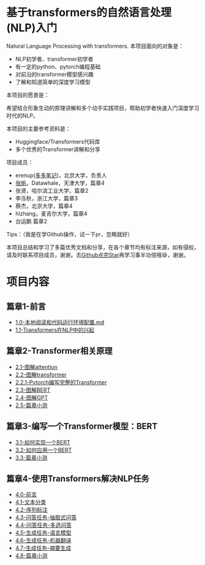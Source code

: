# 基于transformers的自然语言处理(NLP)入门
Natural Language Processing with transformers.
本项目面向的对象是：
- NLP初学者、transformer初学者
- 有一定的python、pytorch编程基础
- 对前沿的transformer模型感兴趣
- 了解和知道简单的深度学习模型

本项目的愿景是：

希望结合形象生动的原理讲解和多个动手实践项目，帮助初学者快速入门深度学习时代的NLP。

本项目的主要参考资料是：
- Huggingface/Transformers代码库
- 多个优秀的Transformer讲解和分享

项目成员：
- erenup([多多笔记](https://www.zhihu.com/people/nai-ping-46-76))，北京大学，负责人
- [张帆](https://github.com/zhangfanTJU)，Datawhale，天津大学，篇章4
- 张贤，哈尔滨工业大学，篇章2
- 李泺秋，浙江大学，篇章3
- 蔡杰，北京大学，篇章4
- hlzhang，麦吉尔大学，篇章4
- 台运鹏 篇章2

Tips：（我是在学Github操作，试一下pr，忽略就好）

本项目总结和学习了多篇优秀文档和分享，在各个章节均有标注来源，如有侵权，请及时联系项目成员，谢谢。去[Github点完Star](https://github.com/datawhalechina/learn-nlp-with-transformers)再学习事半功倍哦😄，谢谢。

# 项目内容
## 篇章1-前言
* [1.0-本地阅读和代码运行环境配置.md](./篇章1-前言/1.0-本地阅读和代码运行环境配置.md)
* [1.1-Transformers在NLP中的兴起](./篇章1-前言/1.1-Transformers在NLP中的兴起.md)

## 篇章2-Transformer相关原理
* [2.1-图解attention](./篇章2-Transformer相关原理/2.1-图解attention.md)
* [2.2-图解transformer](./篇章2-Transformer相关原理/2.2-图解transformer.md)
* [2.2.1-Pytorch编写完整的Transformer](./篇章2-Transformer相关原理/2.2.1-Pytorch编写完整的Transformer.md)
* [2.3-图解BERT](./篇章2-Transformer相关原理/2.3-图解BERT.md)
* [2.4-图解GPT](./篇章2-Transformer相关原理/2.4-图解GPT.md)
* [2.5-篇章小测](./篇章2-Transformer相关原理/2.5-篇章小测.md)

## 篇章3-编写一个Transformer模型：BERT
* [3.1-如何实现一个BERT](./篇章3-编写一个Transformer模型：BERT/3.1-如何实现一个BERT.md)
* [3.2-如何应用一个BERT](./篇章3-编写一个Transformer模型：BERT/3.2-如何应用一个BERT.md)
* [3.3-篇章小测](./篇章3-编写一个Transformer模型：BERT/3.3-篇章小测.md)

## 篇章4-使用Transformers解决NLP任务
* [4.0-前言](./篇章4-使用Transformers解决NLP任务/4.0-前言.md)
* [4.1-文本分类](./篇章4-使用Transformers解决NLP任务/4.1-文本分类.md)
* [4.2-序列标注](./篇章4-使用Transformers解决NLP任务/4.2-序列标注.md)
* [4.3-问答任务-抽取式问答](./篇章4-使用Transformers解决NLP任务/4.3-问答任务-抽取式问答.md)
* [4.4-问答任务-多选问答](./篇章4-使用Transformers解决NLP任务/4.4-问答任务-多选问答.md)
* [4.5-生成任务-语言模型](./篇章4-使用Transformers解决NLP任务/4.5-生成任务-语言模型.md)
* [4.6-生成任务-机器翻译](./篇章4-使用Transformers解决NLP任务/4.6-生成任务-机器翻译.md)
* [4.7-生成任务-摘要生成](./篇章4-使用Transformers解决NLP任务/4.7-生成任务-摘要生成.md)
* [4.8-篇章小测](./篇章4-使用Transformers解决NLP任务/4.8-篇章小测.md)
